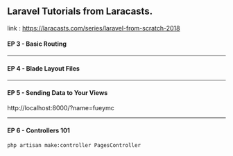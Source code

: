 ## Laravel Tutorials from Laracasts.

link : https://laracasts.com/series/laravel-from-scratch-2018

#### EP 3 - Basic Routing

---
#### EP 4 - Blade Layout Files

---
#### EP 5 - Sending Data to Your Views
http://localhost:8000/?name=fueymc

---
#### EP 6 - Controllers 101
`php artisan make:controller PagesController`